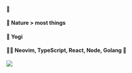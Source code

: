 #### 👋

<!--
**Jeordman/Jeordman** is a ✨ _special_ ✨ repository because its `README.md` (this file) appears on your GitHub profile.

Here are some ideas to get you started:

- 🔭 I’m currently working on ...
- 🌱 I’m currently learning ...
- 👯 I’m looking to collaborate on ...
- 🤔 I’m looking for help with ...
- 💬 Ask me about ...
- 📫 How to reach me: ...
- 😄 Pronouns: ...
- ⚡ Fun fact: ...
-->

#### 🌱 Nature > most things

#### 🧘 Yogi

#### 👨‍💻 Neovim, TypeScript, React, Node, Golang  💖


![](https://media.giphy.com/media/7bZOgu8hW9p4T4mFTm/giphy.gif)

